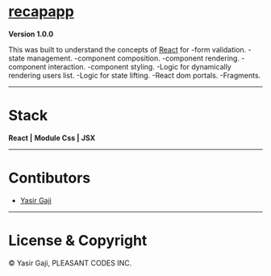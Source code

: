 # [recapapp](https://recapapp.netlify.app/) 

**Version 1.0.0**

This was built to understand the concepts of [React]() for 
  -form validation.
  -state management.
  -component composition.
  -component rendering.
  -component interaction.
  -component styling.
  -Logic for dynamically rendering users list.
  -Logic for state lifting.
  -React dom portals.
  -Fragments.

---
# Stack
**React |**
**Module Css |**
**JSX**

---
# Contibutors
- [Yasir Gaji](https://yasirgaji.dev)

---
# License & Copyright

© Yasir Gaji, PLEASANT CODES INC.